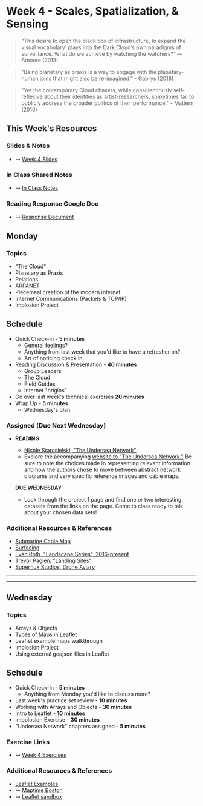 # Week 4 - Scales, Spatialization, & Sensing

> “This desire to open the black box of infrastructure, to expand the visual vocabulary' plays into the Dark Cloud’s own paradigms of surveillance. What do we achieve by watching the watchers?” ― Amoore (2015)

> "Being planetary as praxis is a way to engage with the planetary-human joins that might also be re-imagined." - Gabrys (2018)

> "Yet the contemporary Cloud chasers, while conscientiously self-reflexive about their identities as artist-researchers, sometimes fail to publicly address the broader politics of their performance." - Mattern (2016)


## This Week's Resources

### Slides & Notes 
* ↳ [Week 4 Slides](https://docs.google.com/presentation/d/1YOSp8lJTMurFDWHUilxLnoFA1Y3HBpxhCTGOfxi1jUU/edit?usp=sharing)
### In Class Shared Notes
* ↳ [In Class Notes](https://docs.google.com/document/d/1v2XqOosts9svJJ-VPiQWGzaDlGUvF5M6oRVBcvclF5c/edit?usp=sharing)
### Reading Response Google Doc
* ↳ [Response Document](https://docs.google.com/document/d/1z9RFLIPTfHzS9kKKNdszuYYRxVgrxREBAZ1X29DAJfs/edit?usp=sharing)

## Monday

### Topics
* "The Cloud"
* Planetary as Praxis
* Relations
* ARPANET
* Piecemeal creation of the modern internet
* Internet Communications (Packets & TCP/IP)
* Implosion Project

## Schedule
* Quick Check-in - __5 minutes__
    * General feelings?
    * Anything from last week that you'd like to have a refresher on?
    * Art of noticing check in
* Reading Discussion & Presentation - __40 minutes__
    * Group Leaders 
    * The Cloud 
    * Field Guides 
    * Internet "origins"
* Go over last week's technical exercises __20 minutes__ 
* Wrap Up -  __5 minutes__
    * Wednesday's plan

### Assigned (**Due Next Wednesday**)

* **READING**
    * [Nicole Starosielski, "The Undersea Network" ](https://www.are.na/block/3097730)
    * Explore the accompanying [website to "The Undersea Network."](http://surfacing.in/) Be sure to note the choices made in representing relevant information and how the authors chose to move between
    abstract network diagrams and very specific reference images and cable maps.


    __DUE WEDNESDAY__
    * Look through the project 1 page and find one or two interesting datasets from the links on the page. Come to class ready to talk about your chosen data sets!

### Additional Resources & References
* [Submarine Cable Map](https://www.submarinecablemap.com/)
* [Surfacing](http://www.surfacing.in/) 
* [Evan Roth, "Landscape Series", 2016-present](http://www.evan-roth.com/~/works/landscapes/#hemisphere=west&strand=115)
* [Trevor Paglen, "Landing Sites"](https://paglen.studio/2020/04/09/landing-sites/)
* [Superflux Studios, Drone Aviary](https://superflux.in/index.php/work/drones/#)

<hr>
<hr>

## Wednesday

### Topics
* Arrays & Objects
* Types of Maps in Leaflet
* Leaflet example maps walkthrough
* Implosion Project
* Using external geojson files in Leaflet

## Schedule
* Quick Check-in - __5 minutes__
    * Anything from Monday you'd like to discuss more?
* Last week's practice set review - __10 minutes__
* Working with Arrays and Objects - __30 minutes__
* Intro to Leaflet - __10 minutes__
* Impolosion Exercise - __30 minutes__ 
* "Undersea Network" chapters assigned - __5 minutes__



### Exercise Links
* ↳ [Week 4 Exercises](../tutorials_guides/exercises/week_04_exercises)


### Additional Resources & References
* [Leaflet Examples](../tutorials_guides/leaflet_examples/README.md)
* ↳ [Maptime Boston](https://maptimeboston.github.io/leaflet-intro/)
* ↳ [Leaflet sandbox](https://joeyklee.github.io/geosandbox/hello-leaflet.html#section6)

